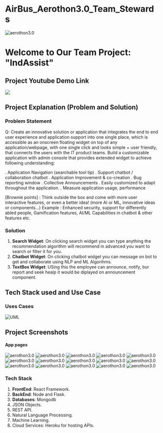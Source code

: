 # AirBus_Aerothon3.0_Team_Stewards

![aerothon3.0](https://media-fastly.hackerearth.com/media/hackathon/airbus-aerothon-30/images/5c1b4a489e-Aerothon_3_-_HE_BG_1.jpg)

# Welcome to Our Team Project: "IndAssist"

## Project Youtube Demo Link 

<a href="https://www.youtube.com/watch?v=cLJodwolIns"><img src="#"/></a>

## Project Explanation (Problem and Solution)
### **Problem Statement**
Q:  Create an innovative solution or application that integrates the end to end user experience and application support into one single place, which is accessible as an onscreen floating widget on top of any application/webpage, with one single click and looks simple + user friendly, that connects the users with the IT product teams. Build a customizable application with admin console that provides extended widget to achieve following understanding:

. Application Navigation (searchable tool tip)
. Support chatbot / collaboration chatbot
. Application Improvement & co-creation
. Bug reporting window
. Collective Announcements
. Easily customized to adapt throughout the application.
. Measure application usage, performance

[Brownie points] : Think outside the box and come with more user interactive features, or even a better idea! (more AI or ML, innovative ideas or components…) Example : Enhanced security, support for differently abled people, Gamification features, AI/ML Capabilities in chatbot & other features etc. 

### **Solution**

1. **Search Widget**: On clicking search widget you can type anything the recommendation algorithm will recommend in advanced you want to search or filter it for you.
2. **Chatbot Widget**: On clicking chatbot widget you can message on bot to get and collaborate using NLP and ML Algorihms.
3. **TextBox Widget**: USing this the employee can announce, notify, bur report and seek healp it would be diplayed on announcement component.


## Tech Stack used and Use Case

### Uses Cases

![UML](https://github.com/AkashSrivastava1721/AirBus_Aerothon3.0_Team_Stewards/blob/main/Assets/IndAssist.JPG)


## Project Screenshots
#### App pages
![aerothon3.0](https://github.com/AkashSrivastava1721/AirBus_Aerothon3.0_Team_Stewards/blob/main/S1.JPG)
![aerothon3.0](https://github.com/AkashSrivastava1721/AirBus_Aerothon3.0_Team_Stewards/blob/main/S2.JPG)
![aerothon3.0](https://github.com/AkashSrivastava1721/AirBus_Aerothon3.0_Team_Stewards/blob/main/S3.JPG)
![aerothon3.0](https://github.com/AkashSrivastava1721/AirBus_Aerothon3.0_Team_Stewards/blob/main/S4.JPG)
![aerothon3.0](https://github.com/AkashSrivastava1721/AirBus_Aerothon3.0_Team_Stewards/blob/main/S5.JPG)
![aerothon3.0](https://github.com/AkashSrivastava1721/AirBus_Aerothon3.0_Team_Stewards/blob/main/S6.JPG)
![aerothon3.0](https://github.com/AkashSrivastava1721/AirBus_Aerothon3.0_Team_Stewards/blob/main/S7.jpeg)
![aerothon3.0](https://github.com/AkashSrivastava1721/AirBus_Aerothon3.0_Team_Stewards/blob/main/S8.jpeg)
![aerothon3.0](https://github.com/AkashSrivastava1721/AirBus_Aerothon3.0_Team_Stewards/blob/main/S9.jpeg)
![aerothon3.0](https://github.com/AkashSrivastava1721/AirBus_Aerothon3.0_Team_Stewards/blob/main/S10.jpeg)
![aerothon3.0](https://github.com/AkashSrivastava1721/AirBus_Aerothon3.0_Team_Stewards/blob/main/S11.jpeg)
![aerothon3.0](https://github.com/AkashSrivastava1721/AirBus_Aerothon3.0_Team_Stewards/blob/main/S12.jpeg)
![aerothon3.0](https://github.com/AkashSrivastava1721/AirBus_Aerothon3.0_Team_Stewards/blob/main/S13.jpeg)
![aerothon3.0](https://github.com/AkashSrivastava1721/AirBus_Aerothon3.0_Team_Stewards/blob/main/S14.jpeg)
![aerothon3.0](https://github.com/AkashSrivastava1721/AirBus_Aerothon3.0_Team_Stewards/blob/main/S15.jpeg)

### Tech Stack
1. **FrontEnd**: React Framework.
2. **BackEnd**: Node and Flask.
3. **Databases**: Mongodb
4. JSON Objects.
5. REST API.
6. Natural Language Processing.
7. Machine Learning.
8. Cloud Services: Heroku for hosting APIs.

